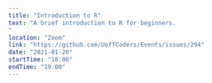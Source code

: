 ```yaml
---
title: "Introduction to R"
text: "A brief introduction to R for beginners.
"
location: "Zoom"
link: "https://github.com/UofTCoders/Events/issues/294"
date: "2021-01-20"
startTime: "18:00"
endTime: "19:00"
---
```

